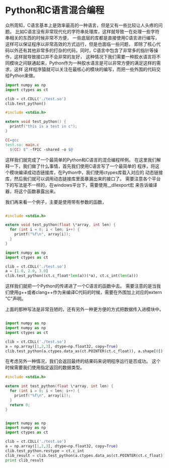 # Python和C语言混合编程

众所周知，C语言基本上是效率最高的一种语言，但是又有一些比较让人头疼的问题。
比如C语言没有非常现代化的字符串处理库，这样就导致一在处理一些字符串相关的东西的时候非常不方便，
一些底层的库都是直接使用C语言进行编写，这样可以保证程序以非常高效的方式运行，但是也面临一些问题，
即除了核心代码以外还有其他非常多的打杂的代码，同时，C语言中包含了非常多的指针等操作，这样就导致接口并不会非常的友好，
这种情况下我们需要一种胶水语言将不同模块之间联通起来，Python作为一种胶水语言是可以非常方便的满足这样的需求，这样
这样程序猿就可以关注在最核心的模块的编写，而把一些外围的代码交给Python来做。

``` python
import numpy as np
import ctypes as ct

clib = ct.CDLL('./test.so')
clib.test_python()
```

```c
#include <stdio.h>

extern void test_python() {
  printf("this is a test in c");
}
```

```Makefile
CC=gcc
test.so: main.c
  $(CC) $^ -fPIC -shared -o $@
```

这样我们就完成了一个最简单的Python和C语言的混合编程样例。
在这里我们解释一下，我们做了什么事情，首先我们使用C语言写了一个最简单的
程序，将这个模块编译成动态链接库，在Python中，我们使用ctypes库载入对应的
动态链接库，然后我们就可以调用动态链接库里面暴漏出来的接口了。
需要注意各个平台下的写法是不一样的，在windows平台下，需要使用__dllexport宏
来告诉编译器，将这个函数暴露出来。

我们再来看一个例子，主要是使用带有参数的函数，
```c

#include <stdio.h>

extern void test_python(float \*array, int len) {
  for (int i = 0; i < len; i++) {
    printf("%f\n", array[i]);
  }
}
```

```python
import numpy as np
import ctypes as ct

clib = ct.CDLL('./test.so')
a = [1.0, 2.0, 3.0]
clib.test_python((ct.c_float*len(a))(*a), ct.c_int(len(a)))

```
这样我们就把一个Python的传递进了一个C语言的函数中去。
需要注意的是当我们使用g++或者clang++作为来编译C代码的时候，需要在外围加上对应的extern "C"声明。

上面的那种写法是非常丑陋的，还有另外一种更方便的方式把数据传入进模块中。

```python

import numpy as np
import numpy as np
import ctypes as ct

clib = ct.CDLL('./test.so')
a = np.array([1,2,3], dtype=np.float32, copy=True)
clib.test_python(a.ctypes.data_as(ct.POINTER(ct.c_float)), a.shape[0])
```

在考虑另外一种情况，我们会返回最终的结果码来说明程序运行是否成功。
这个时候需要我们使用指定返回的数据类型。

```c
#include <stdio.h>

extern int test_python(float \*array, int len) {
  for (int i = 0; i < len; i++) {
    printf("%f\n", array[i]);
  }
  return 0;
}
```

```python

import numpy as np
import numpy as np
import ctypes as ct

clib = ct.CDLL('./test.so')
a = np.array([1,2,3], dtype=np.float32, copy=True)
clib.test_python.restype = ct.c_int
clib_result = clib.test_python(a.ctypes.data_as(ct.POINTER(ct.c_float)), a.shape[0])
print clib_result
```
